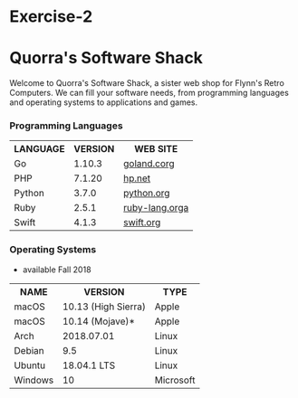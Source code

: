 # Exercise-2
<!DOCTYPE html>

<html>

<head>
  <meta charaset= “utf-8”>
  <!--<title> Quorra's Software Shack</title>
<style>
  td, th{ border: 1px solid #CCC;}
  table{ border: 1px solid black; }
</style>-->

</head>

<body>

<h1>Quorra's Software Shack</h1>

<p> Welcome to Quorra's Software Shack, a sister web shop for Flynn's Retro Computers. We can fill your software needs, from programming languages and operating systems to applications and games.</p>


<h3>Programming Languages</h3>

<table>
<tr>
  <th>LANGUAGE</th>  
  <th>VERSION</th>    
  <th>WEB SITE</th>
</tr>
<tr>
  <td>Go</td>
  <td>1.10.3</td>
  <td><a href= "golang.org"> goland.corg</a></td>
</tr>
<tr>
  <td>PHP</td>        
  <td>7.1.20<t/d>    
  <td><a href= "php.net">hp.net</a></td>
</tr>
<tr>
  <td>Python</td>
  <td>3.7.0</td>
  <td><a href= "python.org">python.org</a></td>
</tr>
  <td>Ruby</td>      
  <td>2.5.1</td>      
  <td><a href= "ruby-lang.org">ruby-lang.orga</a></td>
<tr>
<td>Swift</td>      
    <td>4.1.3</td>      
  <td><a href= "swift.org">swift.org</a></td>
</tr>
</table>

<h3>Operating Systems</h3>

<table>
<tr>
  <th>NAME</th>    
  <th>VERSION</th>              
  <th>TYPE</th>
<tr>
<td>macOS</td>
    <td>10.13 (High Sierra)</td>
  <td>Apple</td>
</tr>
<tr>
  <td>macOS</td>  
  <td>10.14 (Mojave)*</td>      
  <td>Apple</td>
</tr>
<tr>
  <td>Arch</td>
  <td>2018.07.01</td>
  <td>Linux</td>
</tr>
<tr>
  <td>Debian  
  <td>9.5</td>
  <td>Linux</td>
</tr>
<tr>
  <td>Ubuntu  
  <td>18.04.1 LTS</td>
  <td>Linux</td>
</tr>
<tr>
  <td>Windows</td>  
  <td>10</td>                  
  <td>Microsoft</td>
</tr>

* available Fall 2018

</table>

</body>
</html>
